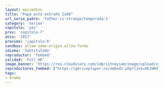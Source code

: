 ```yaml
---
layout: episodios
title: "Papá está extraño 1x08"
url_serie_padre: 'father-is-strange/temporada-1'
category: 'series'
capitulo: 'yes'
prev: 'capitulo-7'
anio: '2017'
proximo: 'capitulo-9'
sandbox: allow-same-origin allow-forms
idioma: 'Subtitulado'
reproductor: 'fembed'
calidad: 'Full HD'
image_banner: 'https://res.cloudinary.com/imbriitneysam/image/upload/v1546545022/reason1-banner-min.jpg'
reproductores_fembed: ["https://gdriveplayer.co/embed2.php?link=0kJHN4l4cSnPjJjWEVE24woYPKgE6DBZPlwzkZaGvOYN4BJVRqobKYdg%252FY4aV5CmVAXu5RrNgjVUdx4G0%252FCKL%252F1ab7qtMFX7LW6Vg85FMA84uiVZXmQiDTqxJou%252BmNRtvn4Srl5Boyw1zSxatKQAV0pZOBOArooPpecCsjOHShIcxjnjTImNGTufl%252FFvIjtSisI1zTAIhQ76XJscU%252BfP%252BM","Subtitulado","https://estrenosdoramas.us/picasa/nan2.php?key=fatherstrangeA-8","Subtitulado","https://repro3.estrenosdoramas.us/repro/o/index26.php?v=1117137v","Subtitulado","https://www.viki.com/player/1117137v","Subtitulado"]
tags:
- Drama
---
```











